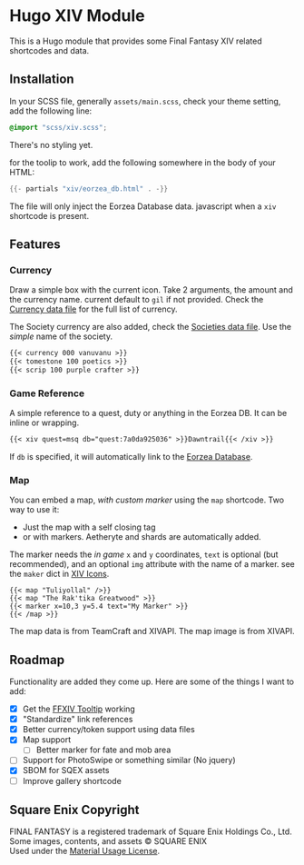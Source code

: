 # Hugo XIV Module

This is a Hugo module that provides some Final Fantasy XIV related shortcodes and data.

## Installation

In your SCSS file, generally `assets/main.scss`, check your theme setting, add the following line:

```scss
@import "scss/xiv.scss";
```
There's no styling yet.


for the toolip to work, add the following somewhere in the body of your HTML:

```go
{{- partials "xiv/eorzea_db.html" . -}}
```
The file will only inject the Eorzea Database data. javascript when a `xiv` shortcode is present.

## Features

### Currency

Draw a simple box with the current icon. Take 2 arguments, the amount and the currency name. current default to `gil` if not provided. Check the [Currency data file](data/xiv_currencies.json) for the full list of currency.

The Society currency are also added, check the [Societies data file](data/xiv_societies.json). Use the *simple* name of the society.

```markdown
{{< currency 000 vanuvanu >}}
{{< tomestone 100 poetics >}}
{{< scrip 100 purple crafter >}}
```

### Game Reference

A simple reference to a quest, duty or anything in the Eorzea DB. It can be inline or wrapping.

```markdown
{{< xiv quest=msq db="quest:7a0da925036" >}}Dawntrail{{< /xiv >}}
```
If `db` is specified, it will automatically link to the [Eorzea Database](https://eu.finalfantasyxiv.com/lodestone/playguide/db/).

### Map

You can embed a map, *with custom marker* using the `map` shortcode. Two way to use it:
* Just the map with a self closing tag
* or with markers.
Aetheryte and shards are automatically added.

The marker needs the *in game* `x` and `y` coordinates, `text` is optional (but recommended), and an optional `img` attribute with the name of a marker. see the `maker` dict in [XIV Icons](data/xiv_icons.json).

```tpl
{{< map "Tuliyollal" />}}
{{< map "The Rak'tika Greatwood" >}}
{{< marker x=10,3 y=5.4 text="My Marker" >}}
{{< /map >}}
```

The map data is from TeamCraft and XIVAPI. The map image is from XIVAPI.

## Roadmap

Functionality are added they come up. Here are some of the things I want to add:

- [x] Get the [FFXIV Tooltip](https://eu.finalfantasyxiv.com/lodestone/special/fankit/tooltip/) working
- [x] "Standardize" link references
- [x] Better currency/token support using data files
- [x] Map support
  - [ ] Better marker for fate and mob area
- [ ] Support for PhotoSwipe or something similar (No jquery)
- [x] SBOM for SQEX assets
- [ ] Improve gallery shortcode

## Square Enix Copyright

FINAL FANTASY is a registered trademark of Square Enix Holdings Co., Ltd. \
Some images, contents, and assets © SQUARE ENIX \
Used under the [Material Usage License](https://support.na.square-enix.com/rule.php?id=5382&tag=authc).
